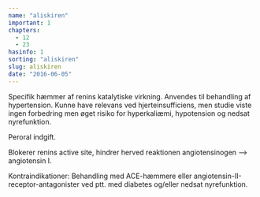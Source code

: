 ```yaml
---
name: "aliskiren"
important: 1
chapters:
  - 12
  - 23
hasinfo: 1
sorting: "aliskiren"
slug: aliskiren
date: "2016-06-05"
---
```


Specifik hæmmer af renins katalytiske virkning. Anvendes til behandling af
hypertension. Kunne have relevans ved hjerteinsufficiens, men studie viste ingen
forbedring men øget risiko for hyperkaliæmi, hypotension og nedsat nyrefunktion.

Peroral indgift.

Blokerer renins active site, hindrer herved reaktionen angiotensinogen -->
angiotensin I.

Kontraindikationer: Behandling med ACE-hæmmere eller
angiotensin-II-receptor-antagonister ved ptt. med diabetes og/eller nedsat
nyrefunktion.
